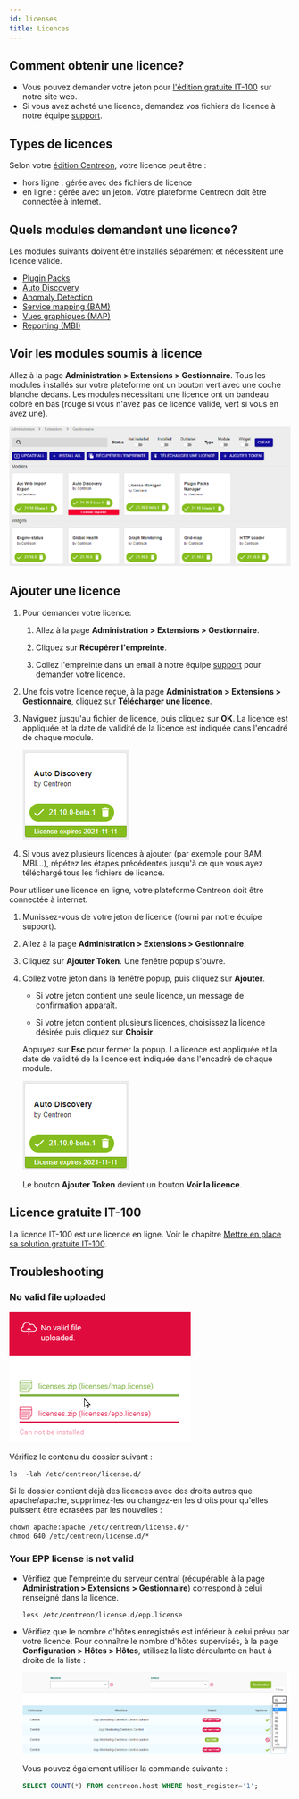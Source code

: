 ```yaml
---
id: licenses
title: Licences
---
```


## Comment obtenir une licence?

* Vous pouvez demander votre jeton pour [l'édition gratuite IT-100](../getting-started/IT100.html) sur notre site web.
* Si vous avez acheté une licence, demandez vos fichiers de licence à notre équipe [support](https://support.centreon.com).

## Types de licences

Selon votre [édition Centreon](https://www.centreon.com/editions/), votre licence peut être :
- hors ligne : gérée avec des fichiers de licence
- en ligne : gérée avec un jeton. Votre plateforme Centreon doit être connectée à internet.

## Quels modules demandent une licence?

Les modules suivants doivent être installés séparément et nécessitent une licence valide.

- [Plugin Packs](../monitoring/pluginpacks.html#installation)
- [Auto Discovery](https://docs.centreon.com/current/fr/monitoring/discovery/installation.html)
- [Anomaly Detection](https://docs.centreon.com/current/fr/monitoring/anomaly-detection.html)
- [Service mapping (BAM)](https://docs.centreon.com/current/fr/service-mapping/install.html)
- [Vues graphiques (MAP)](https://docs.centreon.com/current/fr/graph-views/install.html)
- [Reporting (MBI)](https://docs.centreon.com/current/fr/reporting/installation.html)

## Voir les modules soumis à licence

Allez à la page **Administration > Extensions > Gestionnaire**. Tous les modules installés sur votre plateforme ont un bouton vert avec une coche blanche dedans. Les modules nécessitant une licence ont un bandeau coloré en bas (rouge si vous n'avez pas de licence valide, vert si vous en avez une).

![image](../assets/administration/licenses.png)

## Ajouter une licence

<!--DOCUSAURUS_CODE_TABS-->
<!--Licences hors ligne-->

1. Pour demander votre licence:

    1. Allez à la page **Administration > Extensions > Gestionnaire**.

    2. Cliquez sur **Récupérer l'empreinte**.

    3. Collez l'empreinte dans un email à notre équipe [support](mailto:support@centreon.com) pour demander votre licence.

2. Une fois votre licence reçue, à la page **Administration > Extensions > Gestionnaire**, cliquez sur **Télécharger une licence**.

5. Naviguez jusqu'au fichier de licence, puis cliquez sur **OK**. La licence est appliquée et la date de validité de la licence est indiquée dans l'encadré de chaque module.

    ![image](../assets/administration/license_valid.png)

6. Si vous avez plusieurs licences à ajouter (par exemple pour BAM, MBI...), répétez les étapes précédentes jusqu'à ce que vous ayez téléchargé tous les fichiers de licence.

<!--Licences en ligne-->

Pour utiliser une licence en ligne, votre plateforme Centreon doit être connectée à internet.

1. Munissez-vous de votre jeton de licence (fourni par notre équipe support).

2. Allez à la page **Administration > Extensions > Gestionnaire**.

3. Cliquez sur **Ajouter Token**. Une fenêtre popup s'ouvre.

4. Collez votre jeton dans la fenêtre popup, puis cliquez sur **Ajouter**. 

    - Si votre jeton contient une seule licence, un message de confirmation apparaît.

    - Si votre jeton contient plusieurs licences, choisissez la licence désirée puis cliquez sur **Choisir**.

    Appuyez sur **Esc** pour fermer la popup. La licence est appliquée et la date de validité de la licence est indiquée dans l'encadré de chaque module.

    ![image](../assets/administration/license_valid.png)

    Le bouton **Ajouter Token** devient un bouton **Voir la licence**.

<!--END_DOCUSAURUS_CODE_TABS-->

## Licence gratuite IT-100

La licence IT-100 est une licence en ligne. Voir le chapitre [Mettre en place sa solution gratuite IT-100](https://docs.centreon.com/current/fr/getting-started/IT100.html).

## Troubleshooting

### No valid file uploaded

![image](../assets/administration/license_not_valid.png)

Vérifiez le contenu du dossier suivant :

```shell
ls  -lah /etc/centreon/license.d/
```
Si le dossier contient déjà des licences avec des droits autres que apache/apache, supprimez-les ou changez-en les droits pour qu'elles puissent être écrasées par les nouvelles :

```shell
chown apache:apache /etc/centreon/license.d/*
chmod 640 /etc/centreon/license.d/*
```

### Your EPP license is not valid

* Vérifiez que l'empreinte du serveur central (récupérable à la page **Administration > Extensions > Gestionnaire**) correspond à celui renseigné dans la licence.

    ```shell
    less /etc/centreon/license.d/epp.license
    ```

* Vérifiez que le nombre d'hôtes enregistrés est inférieur à celui prévu par votre licence. 
Pour connaître le nombre d'hôtes supervisés, à la page **Configuration > Hôtes > Hôtes**, utilisez la liste déroulante en haut à droite de la liste :

    ![image](../assets/administration/number-of-hosts.png)

    Vous pouvez également utiliser la commande suivante :

    ```sql
    SELECT COUNT(*) FROM centreon.host WHERE host_register='1';
    ```
